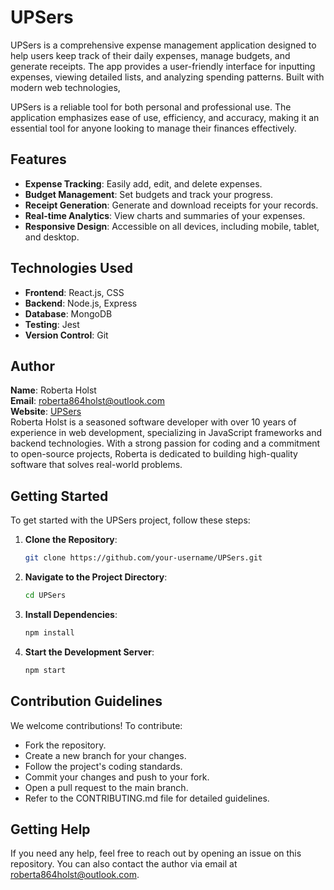 
# UPSers


UPSers is a comprehensive expense management application designed to help users keep track of their daily expenses, manage budgets, and generate receipts.
The app provides a user-friendly interface for inputting expenses, viewing detailed lists, and analyzing spending patterns. Built with modern web technologies, 

UPSers is a reliable tool for both personal and professional use. 
The application emphasizes ease of use, efficiency, and accuracy, making it an essential tool for anyone looking to manage their finances effectively.

## Features

- **Expense Tracking**: Easily add, edit, and delete expenses.
- **Budget Management**: Set budgets and track your progress.
- **Receipt Generation**: Generate and download receipts for your records.
- **Real-time Analytics**: View charts and summaries of your expenses.
- **Responsive Design**: Accessible on all devices, including mobile, tablet, and desktop.

## Technologies Used

- **Frontend**: React.js, CSS
- **Backend**: Node.js, Express
- **Database**: MongoDB
- **Testing**: Jest
- **Version Control**: Git

## Author

**Name**: Roberta Holst  
**Email**: roberta864holst@outlook.com  
**Website**: [UPSers](https://www.upsers.com)  
Roberta Holst is a seasoned software developer with over 10 years of experience in web development,
specializing in JavaScript frameworks and backend technologies. 
With a strong passion for coding and a commitment to open-source projects, Roberta is dedicated to building high-quality software that solves real-world problems.

## Getting Started

To get started with the UPSers project, follow these steps:

1. **Clone the Repository**:
   ```bash
   git clone https://github.com/your-username/UPSers.git
   
2. **Navigate to the Project Directory**:
   ```bash
   cd UPSers
3. **Install Dependencies**:
   ```bash
   npm install
4. **Start the Development Server**:
   ```bash
   npm start

## Contribution Guidelines

We welcome contributions! To contribute:

- Fork the repository.
- Create a new branch for your changes.
- Follow the project's coding standards.
- Commit your changes and push to your fork.
- Open a pull request to the main branch.
- Refer to the CONTRIBUTING.md file for detailed guidelines.

## Getting Help
If you need any help, feel free to reach out by opening an issue on this repository. You can also contact the author via email at roberta864holst@outlook.com.











